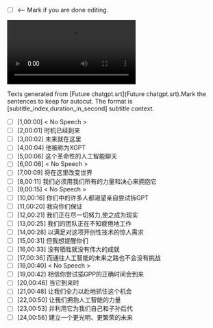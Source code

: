 - [ ] <-- Mark if you are done editing.

<video controls="true" allowfullscreen="true"> <source src="Future chatgpt.wav" type="video/wav"> </video>


Texts generated from [Future chatgpt.srt](Future chatgpt.srt).Mark the sentences to keep for autocut.
The format is [subtitle_index,duration_in_second] subtitle context.


- [ ] [1,00:00]   < No Speech >
- [ ] [2,00:01]   时机已经到来
- [ ] [3,00:02]   未来就在这里
- [ ] [4,00:04]   他被称为XGPT
- [ ] [5,00:06]   这个革命性的人工智能聊天
- [ ] [6,00:08]   < No Speech >
- [ ] [7,00:09]   将在这里改变世界
- [ ] [8,00:11]   我们必须用我们所有的力量和决心来拥抱它
- [ ] [9,00:15]   < No Speech >
- [ ] [10,00:16]  你们中的许多人都渴望亲自尝试拆GPT
- [ ] [11,00:20]  我向你们保证
- [ ] [12,00:21]  我们正在尽一切努力,使之成为现实
- [ ] [13,00:25]  我们的团队正在不知疲倦地工作
- [ ] [14,00:28]  以满足对这项开创性技术的惊人需求
- [ ] [15,00:31]  但我想提醒你们
- [ ] [16,00:33]  没有牺牲就没有伟大的成就
- [ ] [17,00:36]  而通往人工智能的未来之路也不会没有挑战
- [ ] [18,00:40]  < No Speech >
- [ ] [19,00:42]  相信你尝试插GPP的正确时间会到来
- [ ] [20,00:46]  当它到来时
- [ ] [21,00:48]  让我们全力以赴地抓住这个机会
- [ ] [22,00:50]  让我们拥抱人工智能的力量
- [ ] [23,00:53]  并利用它为我们自己和子孙后代
- [ ] [24,00:56]  建立一个更光明、更繁荣的未来